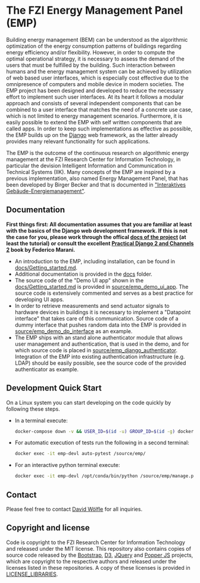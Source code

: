 # The FZI Energy Management Panel (EMP) 

Building energy management (BEM) can be understood as the algorithmic optimization of the energy consumption patterns of buildings regarding energy efficiency and/or flexibility. However, in order to compute the optimal operational strategy, it is necessary to assess the demand of the users that must be fulfilled by the building. Such interaction between humans and the energy management system can be achieved by utilization of web based user interfaces, which is especially cost effective due to the omnipresence of computers and mobile device in modern societies. The EMP project has been designed and developed to reduce the necessary effort to implement such user interfaces. At its heart it follows a modular approach and consists of several independent components that can be combined to a user interface that matches the need of a concrete use case, which is not limited to energy management scenarios. Furthermore, it is easily possible to extend the EMP with self written components that are called apps. In order to keep such implementations as effective as possible, the EMP builds up on the [Django](https://www.djangoproject.com/) web framework, as the latter already provides many relevant functionality for such applications.

The EMP is the outcome of the continuous research on algorithmic energy management at the FZI Research Center for Information Technology, in particular the devision Intelligent Information and Communication in Technical Systems (IIK). Many concepts of the EMP are inspired by a previous implementation, also named Energy Management Panel, that has been developed by Birger Becker and that is documented in ["Interaktives Gebäude-Energiemanagement"](https://publikationen.bibliothek.kit.edu/1000043519).

## Documentation

**First things first: All documentation assumes that you are familiar at least with the basics of the Django web development framework. If this is not the case for you, please work through the offical [docs of the project](https://docs.djangoproject.com/) (at least the tutorial) or consult the excellent [Practical Django 2 and Channels 2](https://www.springer.com/de/book/9781484240984) book by Federico Marani.**

* An introduction to the EMP, including installation, can be found in [docs/Getting_started.md](./docs/Getting_started.md).
* Additional documentation is provided in the [docs](./docs) folder.
* The source code of the "Demo UI app" shown in the [docs/Getting_started.md](./docs/Getting_started.md) is provided in [source/emp_demo_ui_app](./source/emp_demo_ui_app). The source code is extensively commented and serves as a best practice for developing UI apps.
* In order to retrieve measurements and send actuator signals to hardware devices in buildings it is necessary to implement a "Datapoint interface" that takes care of this communication. Source code of a dummy interface that pushes random data into the EMP is provided in [source/emp_demo_dp_interface](./source/emp_demo_dp_interface) as an example.
* The EMP ships with an stand alone authenticator module that allows user management and authentication, that is used in the demo, and for which source code is placed in [source/emp_django_authenticator](./source/emp_django_authenticator/). Integration of the EMP into existing authentication infrastructure (e.g. LDAP) should be easily possible, see the source code of the provided authenticator as example. 

## Development Quick Start

On a Linux system you can start developing on the code quickly by following these steps.

* In a terminal execute:
  ```bash
  docker-compose down -v && USER_ID=$(id -u) GROUP_ID=$(id -g) docker-compose up --build
  ```

* For automatic execution of tests run the following in a second terminal:
  ```bash
  docker exec -it emp-devl auto-pytest /source/emp/
  ```

* For an interactive python terminal execute:
  ```bash
  docker exec -it emp-devl /opt/conda/bin/python /source/emp/manage.py shell
  ```

## Contact

Please feel free to contact [David Wölfle](https://www.fzi.de/en/about-us/organisation/detail/address/david-woelfle/) for all inquiries.

## Copyright and license

Code is copyright to the FZI Research Center for Information Technology and released under the MIT license. This repository also contains copies of source code released by the [Bootstrap](https://github.com/twbs/bootstrap), [D3](https://github.com/d3/d3), [JQuery](https://github.com/jquery/jquery) and [Popper JS](https://github.com/popperjs/popper-core) projects, which are copyright to the respective authors and released under the licenses listed in these repositories. A copy of these licenses is provided in  [LICENSE_LIBRARIES](LICENSE_LIBRARIES).